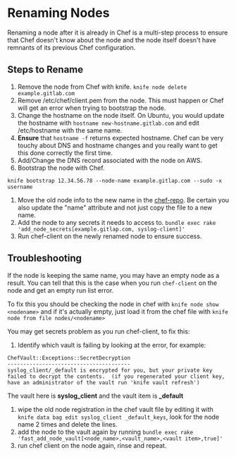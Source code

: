 # Renaming Nodes

Renaming a node after it is already in Chef is a multi-step process to ensure that Chef doesn't know about the node and the node itself doesn't have remnants of its previous Chef configuration.

## Steps to Rename

1. Remove the node from Chef with knife. `knife node delete example.gitlab.com`
1. Remove /etc/chef/client.pem from the node. This must happen or Chef will get an error when trying to bootstrap the node.
1. Change the hostname on the node itself. On Ubuntu, you would update the hostname with `hostname new-hostname.gitlab.com` and edit /etc/hostname with the same name.
1. **Ensure** that `hostname -f` returns expected hostname. Chef can be very touchy about DNS and hostname changes and you really want to get this done correctly the first time.
1. Add/Change the DNS record associated with the node on AWS.
1. Bootstrap the node with Chef.
```
knife bootstrap 12.34.56.78 --node-name example.gitlap.com --sudo -x username
```
1. Move the old node info to the new name in the [chef-repo](https://dev.gitlab.org/cookbooks/chef-repo/tree/master/nodes). Be certain you also update the "name" attribute and not just copy the file to a new name.
1. Add the node to any secrets it needs to access to. `bundle exec rake 'add_node_secrets[example.gitlap.com, syslog-client]'`
1. Run chef-client on the newly renamed node to ensure success.

## Troubleshooting

If the node is keeping the same name, you may have an empty node as a result. You can tell that this is the case when you run `chef-client` on the node and get an empty run list error.

To fix this you should be checking the node in chef with `knife node show <nodename>` and if it's actually empty, just load it from the chef file with `knife node from file nodes/<nodename>`

You may get secrets problem as you run chef-client, to fix this:

1. Identify which vault is failing by looking at the error, for example:
```
ChefVault::Exceptions::SecretDecryption
---------------------------------------
syslog_client/_default is encrypted for you, but your private key failed to decrypt the contents.  (if you regenerated your client key, have an administrator of the vault run 'knife vault refresh')
```
The vault here is **syslog_client** and the vault item is **_default**

1. wipe the old node registration in the chef vault file by editing it with `knife data bag edit syslog_client _default_keys`, look for the node name 2 times and delete the lines.
1. add the node to the vault again by running `bundle exec rake 'fast_add_node_vault[<node_name>,<vault_name>,<vault item>,true]'`
1. run chef client on the node again, rinse and repeat.
